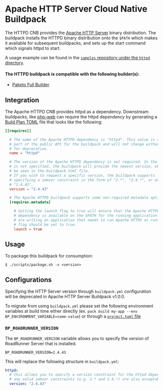 # Apache HTTP Server Cloud Native Buildpack

The HTTPD CNB provides the [Apache HTTP Server](https://httpd.apache.org) binary distribution.
The buildpack installs the HTTPD binary distribution onto the `$PATH` which makes it available for
subsequent buildpacks, and sets up the start command which signals httpd to start.

A usage example can be found in the
[`samples` repository under the `httpd` directory](https://github.com/paketo-buildpacks/samples/tree/main/httpd).

#### The HTTPD buildpack is compatible with the following builder(s):
- [Paketo Full Builder](https://github.com/paketo-buildpacks/full-builder)

## Integration

The Apache HTTPD CNB provides httpd as a dependency. Downstream buildpacks, like
[php-web](https://github.com/paketo-buildpacks/php-web) can require the httpd
dependency by generating a [Build Plan
TOML](https://github.com/buildpacks/spec/blob/master/buildpack.md#build-plan-toml)
file that looks like the following:

```toml
[[requires]]

  # The name of the Apache HTTPD dependency is "httpd". This value is considered
  # part of the public API for the buildpack and will not change without a plan
  # for deprecation.
  name = "httpd"

  # The version of the Apache HTTPD dependency is not required. In the case it
  # is not specified, the buildpack will provide the newest version, which can
  # be seen in the buildpack.toml file.
  # If you wish to request a specific version, the buildpack supports
  # specifying a semver constraint in the form of "2.*", "2.4.*", or even
  # "2.4.43".
  version = "2.4.43"

  # The Apache HTTPD buildpack supports some non-required metadata options.
  [requires.metadata]

    # Setting the launch flag to true will ensure that the Apache HTTPD
    # dependency is available on the $PATH for the running application. If you
    # are writing an application that needs to run Apache HTTPD at runtime, this
    # flag should be set to true.
    launch = true
```

## Usage

To package this buildpack for consumption:

```
$ ./scripts/package.sh -v <version>
```

## Configurations

Specifying the HTTP Server version through `buildpack.yml` configuration
will be deprecated in Apache HTTP Server Buildpack v1.0.0.

To migrate from using `buildpack.yml` please set the following environment
variables at build time either directly (ex. `pack build my-app --env
BP_ENVIRONMENT_VARIABLE=some-value`) or through a [`project.toml`
file](https://github.com/buildpacks/spec/blob/main/extensions/project-descriptor.md)

### `BP_ROADRUNNER_VERSION`
The `BP_ROADRUNNER_VERSION` variable allows you to specify the version of RoadRunner Server that is installed.

```shell
BP_ROADRUNNER_VERSION=2.4.43
```

This will replace the following structure in `buildpack.yml`:
```yaml
httpd:
  # this allows you to specify a version constraint for the httpd dependency
  # any valid semver constraints (e.g. 2.* and 2.4.*) are also acceptable
  version: "2.4.43"
```
